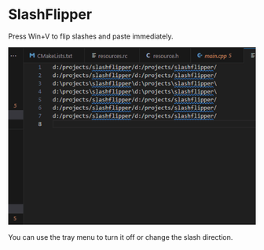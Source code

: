 # SlashFlipper
Press Win+V to flip slashes and paste immediately. 

![demo](demo/demo.gif)

You can use the tray menu to turn it off or change the slash direction.
